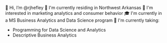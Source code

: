 👋 Hi, I’m @rjhefley
📍  I'm currently residing in Northwest Arkansas
👀 I'm interested in marketing analytics and consumer behavior 
🎓 I'm currently in a MS Business Analytics and Data Science program
🌱 I'm currently taking:
  - Programming for Data Science and Analytics
  - Descriptive Business Analytics


<!---
rjhefley/rjhefley is a ✨ special ✨ repository because its `README.md` (this file) appears on your GitHub profile.
You can click the Preview link to take a look at your changes.
--->
